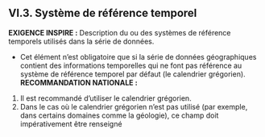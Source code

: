 
## VI.3. Système de référence temporel
**EXIGENCE INSPIRE :**
Description du ou des systèmes de référence temporels utilisés dans la série de données.
- Cet élément n’est obligatoire que si la série de données géographiques contient des informations temporelles qui ne font pas référence au système de référence temporel par défaut (le calendrier grégorien).
**RECOMMANDATION NATIONALE :**
1. Il est recommandé d’utiliser le calendrier grégorien.
2. Dans le cas où le calendrier grégorien n’est pas utilisé (par exemple, dans certains domaines comme la géologie), ce champ doit impérativement être renseigné



